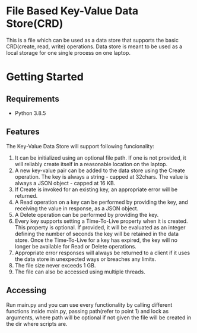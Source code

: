 # File Based Key-Value Data Store(CRD)
This is a file which can be used as a data store that supports the basic CRD(create, read, write) operations. Data store is meant to be used as a local storage for one single process on one laptop.

# Getting Started

## Requirements
* Python 3.8.5

## Features
The Key-Value Data Store will support following funcionality:
1. It can be initialized using an optional file path. If one is not provided, it will reliably create itself in a reasonable location on the laptop.
2. A new key-value pair can be added to the data store using the Create operation. The key is always a string - capped at 32chars. The value is always a JSON object - capped at 16 KB.
3. If Create is invoked for an existing key, an appropriate error will be returned.
4. A Read operation on a key can be performed by providing the key, and receiving the value in response, as a JSON object.
5. A Delete operation can be performed by providing the key.
6. Every key supports setting a Time-To-Live property when it is created. This property is optional. If provided, it will be evaluated as an integer defining the number of seconds the key will be retained in the data store. Once the Time-To-Live for a key has expired, the key will no longer be available for Read or Delete operations.
7. Appropriate error responses will always be returned to a client if it uses the data store in unexpected ways or breaches any limits.
8. The file size never exceeds 1 GB.
9. The file can also be accessed using multiple threads.

## Accessing
Run main.py and you can use every functionality by calling different functions inside main.py, passing path(refer to point 1) and lock as arguments, where path will be optional if not given the file will be created in the dir where scripts are.
